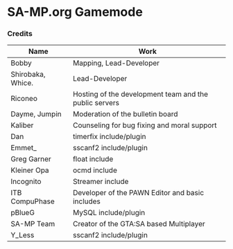 # SA-MP.org Gamemode

### Credits
Name|Work
-|-
Bobby|Mapping, Lead-Developer
Shirobaka, Whice.|Lead-Developer
Riconeo|Hosting of the development team and the public servers
Dayme, Jumpin|Moderation of the bulletin board
Kaliber|Counseling for bug fixing and moral support
Dan|timerfix include/plugin
Emmet\_|sscanf2 include/plugin
Greg Garner|float include
Kleiner Opa|ocmd include
Incognito|Streamer include
ITB CompuPhase|Developer of the PAWN Editor and basic includes
pBlueG|MySQL include/plugin
SA-MP Team|Creator of the GTA:SA based Multiplayer
Y\_Less|sscanf2 include/plugin
